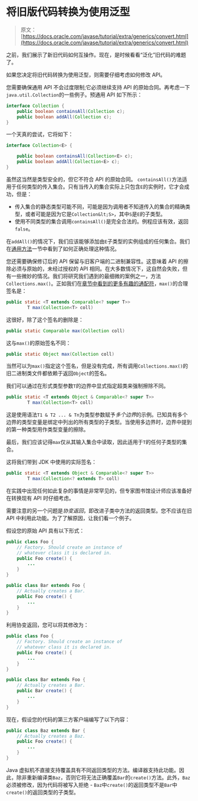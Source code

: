 # 将旧版代码转换为使用泛型

> 原文： [https://docs.oracle.com/javase/tutorial/extra/generics/convert.html](https://docs.oracle.com/javase/tutorial/extra/generics/convert.html)

之前，我们展示了新旧代码如何互操作。现在，是时候看看“泛化”旧代码的难题了。

如果您决定将旧代码转换为使用泛型，则需要仔细考虑如何修改 API。

您需要确保通用 API 不会过度限制;它必须继续支持 API 的原始合同。再考虑一下`java.util.Collection`的一些例子。预通用 API 如下所示：

```java
interface Collection {
    public boolean containsAll(Collection c);
    public boolean addAll(Collection c);
}

```

一个天真的尝试，它将如下：

```java
interface Collection<E> {

    public boolean containsAll(Collection<E> c);
    public boolean addAll(Collection<E> c);
}

```

虽然这当然是类型安全的，但它不符合 API 的原始合同。 `containsAll()`方法适用于任何类型的传入集合。只有当传入的集合实际上只包含`E`的实例时，它才会成功，但是：

*   传入集合的静态类型可能不同，可能是因为调用者不知道传入的集合的精确类型，或者可能是因为它是`Collection&lt;S>`，其中`S`是`E`的子类型。
*   使用不同类型的集合调用`containsAll()`是完全合法的。例程应该有效，返回`false`。

在`addAll()`的情况下，我们应该能够添加由`E`子类型的实例组成的任何集合。我们在[通用方法](methods.html)一节中看到了如何正确处理这种情况。

您还需要确保修订后的 API 保留与旧客户端的二进制兼容性。这意味着 API 的擦除必须与原始的，未经过授权的 API 相同。在大多数情况下，这自然会失败，但有一些微妙的情况。我们将研究我们遇到的最细微的案例之一，方法`Collections.max()`。正如我们在[章节中看到的更多有趣的通配符](morefun.html)，`max()`的合理签名是：

```java
public static <T extends Comparable<? super T>> 
        T max(Collection<T> coll)

```

这很好，除了这个签名的删除是：

```java
public static Comparable max(Collection coll)

```

这与`max()`的原始签名不同：

```java
public static Object max(Collection coll)

```

当然可以为`max()`指定这个签名，但是没有完成，所有调用`Collections.max()`的旧二进制类文件都依赖于返回`Object`的签名。

我们可以通过在形式类型参数`T`的边界中显式指定超类来强制擦除不同。

```java
public static <T extends Object & Comparable<? super T>> 
        T max(Collection<T> coll)

```

这是使用语法`T1 & T2 ... & Tn`为类型参数赋予*多个边界*的示例。已知具有多个边界的类型变量是绑定中列出的所有类型的子类型。当使用多边界时，边界中提到的第一种类型用作类型变量的擦除。

最后，我们应该记得`max`仅从其输入集合中读取，因此适用于`T`的任何子类型的集合。

这将我们带到 JDK 中使用的实际签名：

```java
public static <T extends Object & Comparable<? super T>> 
        T max(Collection<? extends T> coll)

```

在实践中出现任何如此复杂的事情是非常罕见的，但专家图书馆设计师应该准备好在转换现有 API 时仔细考虑。

需要注意的另一个问题是*协变返回*，即改进子类中方法的返回类型。您不应该在旧 API 中利用此功能。为了了解原因，让我们看一个例子。

假设您的原始 API 具有以下形式：

```java
public class Foo {
    // Factory. Should create an instance of 
    // whatever class it is declared in.
    public Foo create() {
        ...
    }
}

public class Bar extends Foo {
    // Actually creates a Bar.
    public Foo create() {
        ...
    }
}

```

利用协变返回，您可以将其修改为：

```java
public class Foo {
    // Factory. Should create an instance of 
    // whatever class it is declared in.
    public Foo create() {
        ...
    }
}

public class Bar extends Foo {
    // Actually creates a Bar.
    public Bar create() {
        ...
    }
}

```

现在，假设您的代码的第三方客户端编写了以下内容：

```java
public class Baz extends Bar {
    // Actually creates a Baz.
    public Foo create() {
        ...
    }
}

```

Java 虚拟机不直接支持覆盖具有不同返回类型的方法。编译器支持此功能。因此，除非重新编译类`Baz`，否则它将无法正确覆盖`Bar`的`create()`方法。此外，`Baz`必须被修改，因为代码将被写入拒绝 - `Baz`中`create()`的返回类型不是`Bar`中`create()`的返回类型的子类型。